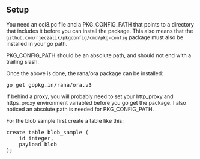 
## Setup

You need an oci8.pc file and a PKG_CONFIG_PATH that points to a directory that
includes it before
you can install the package. This also means that the `github.com/rjeczalik/pkgconfig/cmd/pkg-config`
package must also be installed in your go path.

PKG_CONFIG_PATH should be an absolute path, and should not end with a trailing slash.

Once the above is done, the rana/ora package can be installed:

<pre>
go get gopkg.in/rana/ora.v3
</pre>

If behind a proxy, you will probably need to set your http_proxy and
https_proxy environment variabled before you go get the package. I also
noticed an absolute path is needed for PKG_CONFIG_PATH.

For the blob sample first create a table like this:

<pre>
create table blob_sample (
    id integer,
    payload blob
);
</pre>

